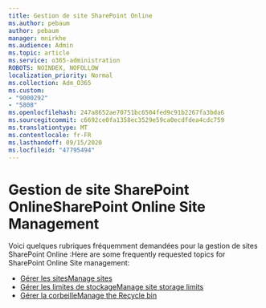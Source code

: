 ```yaml
---
title: Gestion de site SharePoint Online
ms.author: pebaum
author: pebaum
manager: mnirkhe
ms.audience: Admin
ms.topic: article
ms.service: o365-administration
ROBOTS: NOINDEX, NOFOLLOW
localization_priority: Normal
ms.collection: Adm_O365
ms.custom:
- "9000292"
- "5808"
ms.openlocfilehash: 247a8652ae70751bc6504fed9c91b2267fa3bda6
ms.sourcegitcommit: c6692ce0fa1358ec3529e59ca0ecdfdea4cdc759
ms.translationtype: MT
ms.contentlocale: fr-FR
ms.lasthandoff: 09/15/2020
ms.locfileid: "47795494"
---
```

# <a name="sharepoint-online-site-management"></a><span data-ttu-id="82cfa-102">Gestion de site SharePoint Online</span><span class="sxs-lookup"><span data-stu-id="82cfa-102">SharePoint Online Site Management</span></span>

<span data-ttu-id="82cfa-103">Voici quelques rubriques fréquemment demandées pour la gestion de sites SharePoint Online :</span><span class="sxs-lookup"><span data-stu-id="82cfa-103">Here are some frequently requested topics for SharePoint Online Site management:</span></span>

- [<span data-ttu-id="82cfa-104">Gérer les sites</span><span class="sxs-lookup"><span data-stu-id="82cfa-104">Manage sites</span></span>](https://docs.microsoft.com/sharepoint/manage-sites-in-new-admin-center)
- [<span data-ttu-id="82cfa-105">Gérer les limites de stockage</span><span class="sxs-lookup"><span data-stu-id="82cfa-105">Manage site storage limits</span></span>](https://docs.microsoft.com/sharepoint/manage-site-collection-storage-limits)
- [<span data-ttu-id="82cfa-106">Gérer la corbeille</span><span class="sxs-lookup"><span data-stu-id="82cfa-106">Manage the Recycle bin</span></span>](https://support.microsoft.com/office/8a6c2198-910e-42dc-9a9c-bc5bc4f327da)